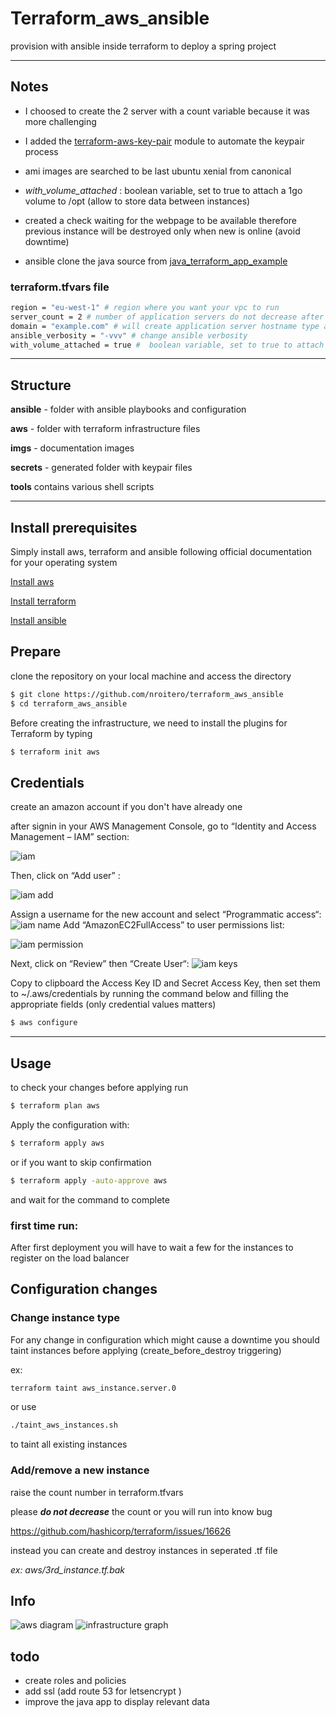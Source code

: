 # Terraform_aws_ansible

provision with ansible inside terraform to deploy a spring project


---
## Notes

- I choosed to create the 2 server with a count variable because it was more challenging

- I added the [terraform-aws-key-pair](https://github.com/cloudposse/terraform-aws-key-pair) module to automate the keypair process

- ami images are searched to be last ubuntu xenial from canonical

- *with_volume_attached* : boolean variable, set to true to attach a 1go volume to /opt (allow to store data between instances) 

- created a check waiting for the webpage to be available therefore previous instance will be destroyed only when new is online (avoid downtime)
- ansible clone the java source from [java_terraform_app_example](https://github.com/nroitero/java_terraform_app_example)
### terraform.tfvars file

```bash
region = "eu-west-1" # region where you want your vpc to run
server_count = 2 # number of application servers do not decrease after first run
domain = "example.com" # will create application server hostname type app-{count.index}.{domain}
ansible_verbosity = "-vvv" # change ansible verbosity 
with_volume_attached = true #  boolean variable, set to true to attach a 1go volume to /opt (allow to store data between instances) 

```


---
## Structure

**ansible** - folder with ansible playbooks and configuration

**aws** - folder with terraform infrastructure files

**imgs** - documentation images

**secrets** - generated folder with keypair files

**tools** contains various shell scripts 

---
## Install prerequisites

Simply install aws, terraform and ansible following official documentation for your operating system

[Install aws](https://docs.aws.amazon.com/cli/latest/userguide/installing.html)

[Install terraform](https://www.terraform.io/downloads.html)

[Install ansible](http://docs.ansible.com/ansible/latest/installation_guide/intro_installation.html)


## Prepare 

clone the repository on your local machine and access the directory
```bash
$ git clone https://github.com/nroitero/terraform_aws_ansible
$ cd terraform_aws_ansible
```

Before creating the infrastructure, we need to install the plugins for Terraform by typing 

```bash
$ terraform init aws
```
## Credentials

create an amazon account if you don't have already one

after signin in your AWS Management Console, go to “Identity and Access Management – IAM” section:

![iam](imgs/iam.png )


Then, click on “Add user” :

![iam add](imgs/iam-add.png )


Assign a username for the new account and select “Programmatic access“:
![iam name](imgs/iam-name.png )
Add “AmazonEC2FullAccess” to user permissions list:


![iam permission](imgs/iam-permission.png )


Next, click on “Review” then “Create User“:
![iam keys](imgs/iam-keys.png )


Copy to clipboard the Access Key ID and Secret Access Key, then set them to ~/.aws/credentials by running the command below and filling the appropriate fields (only credential values matters)

```bash
$ aws configure
```



---
## Usage

to check your changes before applying run
```bash
$ terraform plan aws  
```
Apply the configuration with:

```bash
$ terraform apply aws  
```
or if you want to skip confirmation
```bash
$ terraform apply -auto-approve aws 
```
and wait for the command to complete

### first time run:

After first deployment you will have to wait a few for the instances to register on the load balancer 


## Configuration changes

### Change instance type
 For any change in configuration which might cause a downtime
 you should taint instances  before applying (create_before_destroy triggering)

 ex:
 ```bash
terraform taint aws_instance.server.0 
 ```
or use 
```bash
./taint_aws_instances.sh 
```
to taint all existing instances


### Add/remove a new instance

raise the count number in terraform.tfvars

please ***do not decrease*** the count or you will run into know bug 
 
https://github.com/hashicorp/terraform/issues/16626

instead you can create and destroy instances in seperated .tf file 

*ex: aws/3rd_instance.tf.bak*

## Info
![aws diagram](imgs/diagram.png )
![infrastructure graph](imgs/infrastructure_graph.png )


## todo
- create roles and policies
- add ssl (add route 53 for letsencrypt  )
- improve the java app to display relevant data
